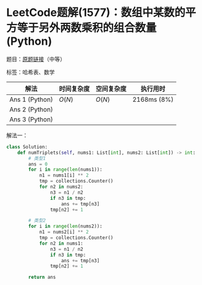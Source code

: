 # LeetCode题解(1577)：数组中某数的平方等于另外两数乘积的组合数量(Python)

题目：[原题链接](https://leetcode-cn.com/problems/number-of-ways-where-square-of-number-is-equal-to-product-of-two-numbers/)（中等）

标签：哈希表、数学

| 解法           | 时间复杂度 | 空间复杂度 | 执行用时    |
| -------------- | ---------- | ---------- | ----------- |
| Ans 1 (Python) | $O(N)$     | $O(N)$     | 2168ms (8%) |
| Ans 2 (Python) |            |            |             |
| Ans 3 (Python) |            |            |             |

解法一：

```python
class Solution:
    def numTriplets(self, nums1: List[int], nums2: List[int]) -> int:
        # 类型1
        ans = 0
        for i in range(len(nums1)):
            n1 = nums1[i] ** 2
            tmp = collections.Counter()
            for n2 in nums2:
                n3 = n1 / n2
                if n3 in tmp:
                    ans += tmp[n3]
                tmp[n2] += 1

        # 类型2
        for i in range(len(nums2)):
            n1 = nums2[i] ** 2
            tmp = collections.Counter()
            for n2 in nums1:
                n3 = n1 / n2
                if n3 in tmp:
                    ans += tmp[n3]
                tmp[n2] += 1

        return ans
```
